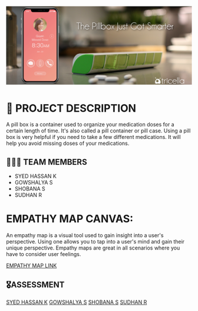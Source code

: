 <h1 align="fill" >
 <img src="coverimg.png" />
</h1>

# 📒 PROJECT DESCRIPTION

A pill box is a container used to organize your medication doses for a certain length of time. It's also called a pill container or pill case. Using a pill box is very helpful if you need to take a few different medications. It will help you avoid missing doses of your medications.

## 🧑🏻‍🦰 TEAM MEMBERS
- SYED HASSAN K
- GOWSHALYA S
- SHOBANA S
- SUDHAN R

# EMPATHY MAP CANVAS:

An empathy map is a visual tool used to gain insight into a user's perspective. Using one allows you to tap into a user's mind and gain their unique perspective. Empathy maps are great in all scenarios where you have to consider user feelings.


[EMPATHY MAP LINK ](https://github.com/IBM-EPBL/IBM-Project-3634-1658585233/blob/main/Ideation%20Phase/2%20Empathy%20Map%20Canvas/Empathy%20%20Map.pdf)

## 🎖️ASSESSMENT 

[SYED HASSAN K](https://github.com/IBM-EPBL/IBM-Project-3634-1658585233/tree/main/Assignment/1%20Syed%20Hassan%20K)
[GOWSHALYA S](https://github.com/IBM-EPBL/IBM-Project-3634-1658585233/tree/main/Assignment/2%20Gowshalya%20S)
[SHOBANA S](https://github.com/IBM-EPBL/IBM-Project-3634-1658585233/tree/main/Assignment/2%20Gowshalya%20S)
[SUDHAN R](https://github.com/IBM-EPBL/IBM-Project-3634-1658585233/tree/main/Assignment/4%20Sudhan%20R)
